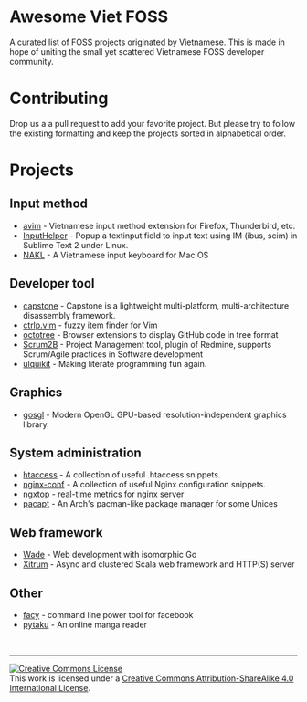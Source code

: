 # Awesome Viet FOSS

A curated list of FOSS projects originated by Vietnamese.  This is
made in hope of uniting the small yet scattered Vietnamese FOSS
developer community.

# Contributing

Drop us a a pull request to add your favorite project.  But please try
to follow the existing formatting and keep the projects sorted in
alphabetical order.

# Projects

## Input method

* [avim](https://github.com/1ec5/avim) - Vietnamese input method extension for Firefox, Thunderbird, etc.
* [InputHelper](https://github.com/xgenvn/InputHelper) - Popup a textinput field to input text using IM (ibus, scim) in Sublime Text 2 under Linux.
* [NAKL](https://github.com/huyphan/NAKL) - A Vietnamese input keyboard for Mac OS

## Developer tool

* [capstone](https://github.com/aquynh/capstone) - Capstone is a lightweight multi-platform, multi-architecture disassembly framework.
* [ctrlp.vim](https://github.com/kien/ctrlp.vim) - fuzzy item finder for Vim
* [octotree](https://github.com/buunguyen/octotree) - Browser extensions to display GitHub code in tree format
* [Scrum2B](https://github.com/scrum2b/scrum2b) - Project Management tool, plugin of Redmine, supports Scrum/Agile practices in Software development
* [ulquikit](https://github.com/cmpitg/ulquikit) - Making literate programming fun again.

## Graphics

* [gosgl](https://github.com/phaikawl/gosgl) - Modern OpenGL GPU-based resolution-independent graphics library.

## System administration

* [htaccess](https://github.com/phanan/htaccess) - A collection of useful .htaccess snippets.
* [nginx-conf](https://github.com/lebinh/nginx-conf.git) - A collection of useful Nginx configuration snippets.
* [ngxtop](https://github.com/lebinh/ngxtop) - real-time metrics for nginx server
* [pacapt](https://github.com/icy/pacapt) - An Arch's pacman-like package manager for some Unices

## Web framework

* [Wade](https://github.com/gowade/wade) - Web development with isomorphic Go
* [Xitrum](https://github.com/xitrum-framework/xitrum) - Async and clustered Scala web framework and HTTP(S) server

## Other

* [facy](https://github.com/huydx/facy) - command line power tool for facebook
* [pytaku](https://github.com/nhanb/pytaku) - An online manga reader

<br>
<hr>

<a rel="license"
href="http://creativecommons.org/licenses/by-sa/4.0/"><img
alt="Creative Commons License" style="border-width:0"
src="https://i.creativecommons.org/l/by-sa/4.0/88x31.png" /></a><br
/>This work is licensed under a <a rel="license"
href="http://creativecommons.org/licenses/by-sa/4.0/">Creative Commons
Attribution-ShareAlike 4.0 International License</a>.
